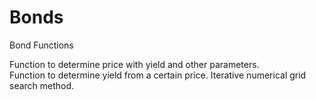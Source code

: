 # Bonds
Bond Functions

Function to determine price with yield and other parameters.  
Function to determine yield from a certain price. Iterative numerical grid search method.
